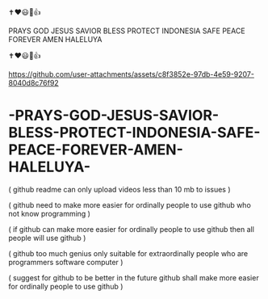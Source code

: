 ✝️❤️😃🙏👍

PRAYS GOD JESUS SAVIOR BLESS PROTECT INDONESIA SAFE PEACE FOREVER AMEN HALELUYA

✝️❤️😃🙏👍

https://github.com/user-attachments/assets/c8f3852e-97db-4e59-9207-8040d8c76f92

# -PRAYS-GOD-JESUS-SAVIOR-BLESS-PROTECT-INDONESIA-SAFE-PEACE-FOREVER-AMEN-HALELUYA-

( github readme can only upload videos less than 10 mb to issues )

( github need to make more easier for ordinally people to use github who not know programming )

( if github can make more easier for ordinally people to use github then all people will use github )

( github too much genius only suitable for extraordinally people who are programmers software computer )

( suggest for github to be better in the future github shall make more easier for ordinally people to use github )
